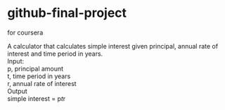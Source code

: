 # github-final-project
for coursera  
  
A calculator that calculates simple interest given principal, annual rate of interest and time period in years.  
Input:  
   p, principal amount  
   t, time period in years  
   r, annual rate of interest  
Output  
   simple interest = p*t*r  

